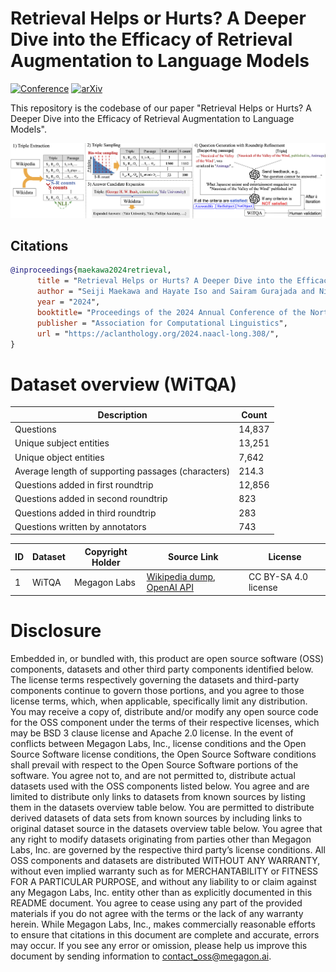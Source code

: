# Retrieval Helps or Hurts? A Deeper Dive into the Efficacy of Retrieval Augmentation to Language Models 	

[![Conference](https://img.shields.io/badge/naacl-2024-red)]()
[![arXiv](https://img.shields.io/badge/arxiv-2402.13492-success)](https://arxiv.org/abs/2402.13492)

This repository is the codebase of our paper "Retrieval Helps or Hurts? A Deeper Dive into the Efficacy of Retrieval Augmentation to Language Models". 

![WiTQA data creation overview](/figures/WiTQA_images.png)

## Citations
```bibtex
@inproceedings{maekawa2024retrieval,
      title = "Retrieval Helps or Hurts? A Deeper Dive into the Efficacy of Retrieval Augmentation to Language Models", 
      author = "Seiji Maekawa and Hayate Iso and Sairam Gurajada and Nikita Bhutani",
      year = "2024",
      booktitle= "Proceedings of the 2024 Annual Conference of the North American Chapter of the Association for Computational Linguistics",
      publisher = "Association for Computational Linguistics",
      url = "https://aclanthology.org/2024.naacl-long.308/",
}
```

# Dataset overview (WiTQA)
| Description                                       | Count     |
|---------------------------------------------------|-----------|
| Questions                                         | 14,837    |
| Unique subject entities                           | 13,251    |
| Unique object entities                            | 7,642     |
| Average length of supporting passages (characters)| 214.3     |
| Questions added in first roundtrip                | 12,856    |
| Questions added in second roundtrip               | 823       |
| Questions added in third roundtrip                | 283       |
| Questions written by annotators                   | 743       |

| ID  | Dataset | Copyright Holder       | Source Link                                                       | License            | 
|-----|---------|------------------------|-------------------------------------------------------------------|--------------------|
| 1   | WiTQA | Megagon Labs | [Wikipedia dump](https://archive.org/download/enwiki-20211020/), [OpenAI API](https://openai.com/blog/openai-api) | CC BY-SA 4.0 license |

# Disclosure
Embedded in, or bundled with, this product are open source software (OSS) components, datasets and other third party components identified below. The license terms respectively governing the datasets and third-party components continue to govern those portions, and you agree to those license terms, which, when applicable, specifically limit any distribution. You may receive a copy of, distribute and/or modify any open source code for the OSS component under the terms of their respective licenses, which may be BSD 3 clause license and Apache 2.0 license. In the event of conflicts between Megagon Labs, Inc., license conditions and the Open Source Software license conditions, the Open Source Software conditions shall prevail with respect to the Open Source Software portions of the software. 
You agree not to, and are not permitted to, distribute actual datasets used with the OSS components listed below. You agree and are limited to distribute only links to datasets from known sources by listing them in the datasets overview table below. You are permitted to distribute derived datasets of data sets from known sources by including links to original dataset source in the datasets overview table below. You agree that any right to modify datasets originating from parties other than Megagon Labs, Inc. are governed by the respective third party’s license conditions. 
All OSS components and datasets are distributed WITHOUT ANY WARRANTY, without even implied warranty such as for MERCHANTABILITY or FITNESS FOR A PARTICULAR PURPOSE, and without any liability to or claim against any Megagon Labs, Inc. entity other than as explicitly documented in this README document. You agree to cease using any part of the provided materials if you do not agree with the terms or the lack of any warranty herein.
While Megagon Labs, Inc., makes commercially reasonable efforts to ensure that citations in this document are complete and accurate, errors may occur. If you see any error or omission, please help us improve this document by sending information to contact_oss@megagon.ai.